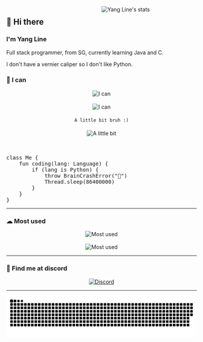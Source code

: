   <a href="https://wakatime.com/@YangLine" >
    <img width="50%" align="right"
        src="https://github-readme-stats.vercel.app/api/wakatime?username=YangLine&border_radius=13px&theme=dark&border_color=1f6feb&range=all_time&custom_title=%F0%9F%92%BB%20Yang%20Line%27s%20coding%20stats"
        alt="Yang Line's stats">
</a>

<h2>👋 Hi there</h2>
<h3>I'm Yang Line</h3>
<p>
  Full stack programmer, from SG, currently learning Java and C.
  
  I don't have a vernier caliper so I don't like Python.
</p>
<!-- <p>
    I love Minecraft
    <bold>Find me at <a href="https://namemc.com/YangLineMC">NameMC</a></bold>
</p> -->

<h3> 💪 I can </h3>
<div align="center">
    <img src="https://skillicons.dev/icons?i=html,css,js,ts,vue,react" height="50px" alt="I can" align="center"><br><br>
    <img src="https://skillicons.dev/icons?i=java,kotlin,php,ruby,lua,c" height="50px" alt="I can" align="center"><br><br>
    <code>A little bit bruh :)</code><br><br>
    <img src="https://skillicons.dev/icons?i=cs,dart,cpp,flutter,go,linux" height="50px" alt="A little bit" align="center"><br><br><br>
<pre align="left">class Me {
    fun coding(lang: Language) {
        if (lang is Python) {
            throw BrainCrashError("🤯")
            Thread.sleep(86400000)
        }
    }
}</pre>
    
</div>
<hr>
<h3> ☁ Most used </h3>
<div align="center">
    <img src="https://skillicons.dev/icons?i=idea,vscode,webstorm,gradle,github,cloudflare" height="50px" alt="Most used"><br><br>
    <img src="https://skillicons.dev/icons?i=nginx,arch,ubuntu,visualstudio" height="50px" alt="Most used">
</div>
<hr>

<h3> 👾 Find me at discord </h3>
<a href="https://discord.com/users/1130166359217688667" target="_blank">
    <div align="center">
        <img width="40%" src="https://lanyard.cnrad.dev/api/1130166359217688667?bg=0d1117&borderRadius=1rem&idleMessage=I%27m%20doing%20nothing%20%E3%84%9F(%20%E2%96%94,%20%E2%96%94%20)%E3%84%8F"
            alt="Discord">
    </div>
</a>
<hr>

<div align="center">
    <img src="https://raw.githubusercontent.com/YangLine/YangLine/snake/github-snake-dark.svg" alt="Snake">
</div>
